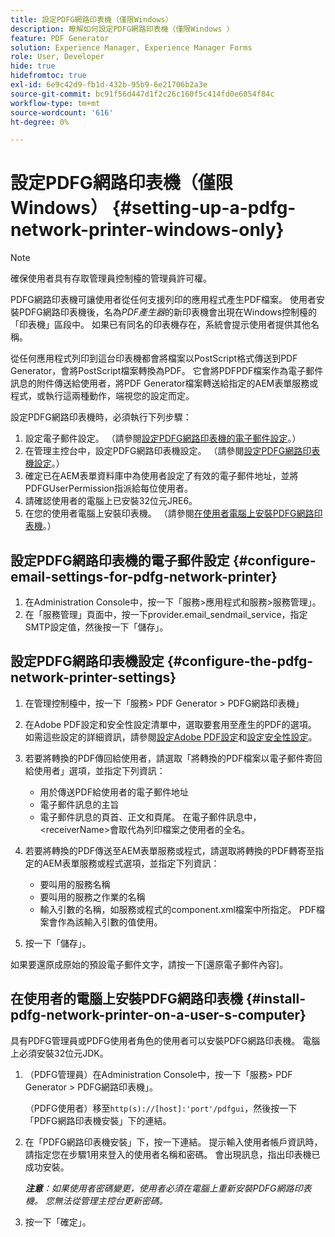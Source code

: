 ```yaml
---
title: 設定PDFG網路印表機（僅限Windows）
description: 瞭解如何設定PDFG網路印表機（僅限Windows ）
feature: PDF Generator
solution: Experience Manager, Experience Manager Forms
role: User, Developer
hide: true
hidefromtoc: true
exl-id: 6e9c42d9-fb1d-432b-95b9-6e21706b2a3e
source-git-commit: bc91f56d447d1f2c26c160f5c414fd0e6054f84c
workflow-type: tm+mt
source-wordcount: '616'
ht-degree: 0%

---
```


# 設定PDFG網路印表機（僅限Windows） {#setting-up-a-pdfg-network-printer-windows-only}

>[!NOTE]
> 
> 確保使用者具有存取管理員控制檯的管理員許可權。

PDFG網路印表機可讓使用者從任何支援列印的應用程式產生PDF檔案。 使用者安裝PDFG網路印表機後，名為&#x200B;*PDF產生器*&#x200B;的新印表機會出現在Windows控制檯的「印表機」區段中。 如果已有同名的印表機存在，系統會提示使用者提供其他名稱。

從任何應用程式列印到這台印表機都會將檔案以PostScript格式傳送到PDF Generator，會將PostScript檔案轉換為PDF。 它會將PDFPDF檔案作為電子郵件訊息的附件傳送給使用者，將PDF Generator檔案轉送給指定的AEM表單服務或程式，或執行這兩種動作，端視您的設定而定。

設定PDFG網路印表機時，必須執行下列步驟：

1. 設定電子郵件設定。 （請參閱[設定PDFG網路印表機的電子郵件設定](setting-pdfg-network-printer-windows.md#configure-email-settings-for-pdfg-network-printer)。）
1. 在管理主控台中，設定PDFG網路印表機設定。 （請參閱[設定PDFG網路印表機設定](setting-pdfg-network-printer-windows.md#configure-the-pdfg-network-printer-settings)。）
1. 確定已在AEM表單資料庫中為使用者設定了有效的電子郵件地址，並將PDFGUserPermission指派給每位使用者。<!-- Fix broken link See Setting up and organizing users -->
1. 請確認使用者的電腦上已安裝32位元JRE6。
1. 在您的使用者電腦上安裝印表機。 （請參閱[在使用者電腦上安裝PDFG網路印表機](setting-pdfg-network-printer-windows.md#install-pdfg-network-printer-on-a-user-s-computer)。）

## 設定PDFG網路印表機的電子郵件設定 {#configure-email-settings-for-pdfg-network-printer}

1. 在Administration Console中，按一下「服務>應用程式和服務>服務管理」。
1. 在「服務管理」頁面中，按一下provider.email_sendmail_service，指定SMTP設定值，然後按一下「儲存」。

## 設定PDFG網路印表機設定 {#configure-the-pdfg-network-printer-settings}

1. 在管理控制檯中，按一下「服務> PDF Generator > PDFG網路印表機」
1. 在Adobe PDF設定和安全性設定清單中，選取要套用至產生的PDF的選項。 如需這些設定的詳細資訊，請參閱[設定Adobe PDF設定](/help/forms/using/admin-help/configuring-pdf-settings.md#configuring-adobe-pdf-settings)和[設定安全性設定](/help/forms/using/admin-help/configuring-security-settings.md#configuring-security-settings)。
1. 若要將轉換的PDF傳回給使用者，請選取「將轉換的PDF檔案以電子郵件寄回給使用者」選項，並指定下列資訊：

   * 用於傳送PDF給使用者的電子郵件地址
   * 電子郵件訊息的主旨
   * 電子郵件訊息的頁首、正文和頁尾。 在電子郵件訊息中，&lt;receiverName>會取代為列印檔案之使用者的全名。

1. 若要將轉換的PDF傳送至AEM表單服務或程式，請選取將轉換的PDF轉寄至指定的AEM表單服務或程式選項，並指定下列資訊：

   * 要叫用的服務名稱
   * 要叫用的服務之作業的名稱
   * 輸入引數的名稱，如服務或程式的component.xml檔案中所指定。 PDF檔案會作為該輸入引數的值使用。

1. 按一下「儲存」。

如果要還原成原始的預設電子郵件文字，請按一下[還原電子郵件內容]。

## 在使用者的電腦上安裝PDFG網路印表機 {#install-pdfg-network-printer-on-a-user-s-computer}

具有PDFG管理員或PDFG使用者角色的使用者可以安裝PDFG網路印表機。 電腦上必須安裝32位元JDK。

1. （PDFG管理員）在Administration Console中，按一下「服務> PDF Generator > PDFG網路印表機」。

   （PDFG使用者）移至`http(s)://[host]:'port'/pdfgui`，然後按一下「PDFG網路印表機安裝」下的連結。

1. 在「PDFG網路印表機安裝」下，按一下連結。 提示輸入使用者帳戶資訊時，請指定您在步驟1用來登入的使用者名稱和密碼。 會出現訊息，指出印表機已成功安裝。

   ***注意&#x200B;**：如果使用者密碼變更，使用者必須在電腦上重新安裝PDFG網路印表機。 您無法從管理主控台更新密碼。*

1. 按一下「確定」。
